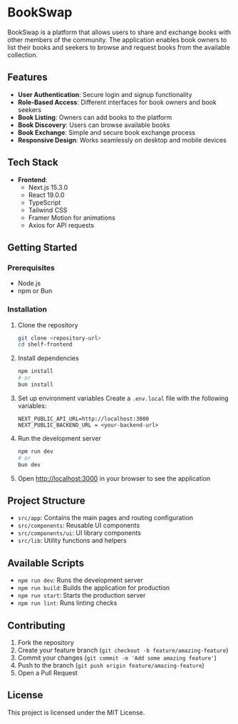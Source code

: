 # BookSwap

BookSwap is a platform that allows users to share and exchange books with other members of the community. The application enables book owners to list their books and seekers to browse and request books from the available collection.

## Features

- **User Authentication**: Secure login and signup functionality
- **Role-Based Access**: Different interfaces for book owners and book seekers
- **Book Listing**: Owners can add books to the platform
- **Book Discovery**: Users can browse available books
- **Book Exchange**: Simple and secure book exchange process
- **Responsive Design**: Works seamlessly on desktop and mobile devices

## Tech Stack

- **Frontend**:
  - Next.js 15.3.0
  - React 19.0.0
  - TypeScript
  - Tailwind CSS
  - Framer Motion for animations
  - Axios for API requests

## Getting Started

### Prerequisites

- Node.js
- npm or Bun

### Installation

1. Clone the repository
   ```bash
   git clone <repository-url>
   cd shelf-frontend
   ```

2. Install dependencies
   ```bash
   npm install
   # or
   bun install
   ```

3. Set up environment variables
   Create a `.env.local` file with the following variables:
   ```
   NEXT_PUBLIC_API_URL=http://localhost:3000
   NEXT_PUBLIC_BACKEND_URL = <your-backend-url>
   ```

4. Run the development server
   ```bash
   npm run dev
   # or
   bun dev
   ```

5. Open [http://localhost:3000](http://localhost:3000) in your browser to see the application

## Project Structure

- `src/app`: Contains the main pages and routing configuration
- `src/components`: Reusable UI components
- `src/components/ui`: UI library components
- `src/lib`: Utility functions and helpers

## Available Scripts

- `npm run dev`: Runs the development server
- `npm run build`: Builds the application for production
- `npm run start`: Starts the production server
- `npm run lint`: Runs linting checks

## Contributing

1. Fork the repository
2. Create your feature branch (`git checkout -b feature/amazing-feature`)
3. Commit your changes (`git commit -m 'Add some amazing feature'`)
4. Push to the branch (`git push origin feature/amazing-feature`)
5. Open a Pull Request

## License

This project is licensed under the MIT License.
